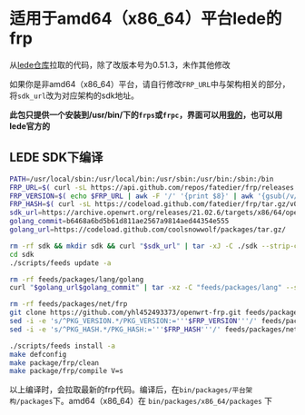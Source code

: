 # 适用于amd64（x86_64）平台lede的frp
 
从[lede仓库](https://github.com/coolsnowwolf/packages/tree/master/net/frp)拉取的代码，除了改版本号为0.51.3，未作其他修改

如果你是非amd64（x86_64）平台，请自行修改`FRP_URL`中与架构相关的部分，将`sdk_url`改为对应架构的sdk地址。

**此包只提供一个安装到/usr/bin/下的`frps`或`frpc`，界面可以用[我的](https://github.com/yhl452493373/luci-app-frpc)，也可以用lede官方的**

## LEDE SDK下编译
```bash
PATH=/usr/local/sbin:/usr/local/bin:/usr/sbin:/usr/bin:/sbin:/bin
FRP_URL=$( curl -sL https://api.github.com/repos/fatedier/frp/releases | grep -P 'download/v[\d.]+/frp_[\d.]+_linux_amd64.tar.gz' | awk -F '"' '{print $4}' | awk 'NR==1{print}' )
FRP_VERSION=$( echo $FRP_URL | awk -F '/' '{print $8}' | awk '{gsub(/v/,"");print $1}' )
FRP_HASH=$( curl -sL https://codeload.github.com/fatedier/frp/tar.gz/v0.51.3 | sha256sum | awk -F ' ' '{print $1}' )
sdk_url=https://archive.openwrt.org/releases/21.02.6/targets/x86/64/openwrt-sdk-21.02.6-x86-64_gcc-8.4.0_musl.Linux-x86_64.tar.xz
golang_commit=b6468a6bd5b61d811ae2567a9814aed44354e555
golang_url=https://codeload.github.com/coolsnowwolf/packages/tar.gz/

rm -rf sdk && mkdir sdk && curl "$sdk_url" | tar -xJ -C ./sdk --strip-components=1
cd sdk
./scripts/feeds update -a

rm -rf feeds/packages/lang/golang
curl "$golang_url$golang_commit" | tar -xz -C "feeds/packages/lang" --strip=2 "packages-$golang_commit/lang/golang"

rm -rf feeds/packages/net/frp
git clone https://github.com/yhl452493373/openwrt-frp.git feeds/packages/net/frp
sed -i -e 's/^PKG_VERSION.*/PKG_VERSION:='''$FRP_VERSION'''/' feeds/packages/net/frp/Makefile
sed -i -e 's/^PKG_HASH.*/PKG_HASH:='''$FRP_HASH'''/' feeds/packages/net/frp/Makefile

./scripts/feeds install -a
make defconfig
make package/frp/clean
make package/frp/compile V=s
```
以上编译时，会拉取最新的frp代码。编译后，在`bin/packages/平台架构/packages`下。amd64（x86_64）在 `bin/packages/x86_64/packages` 下
